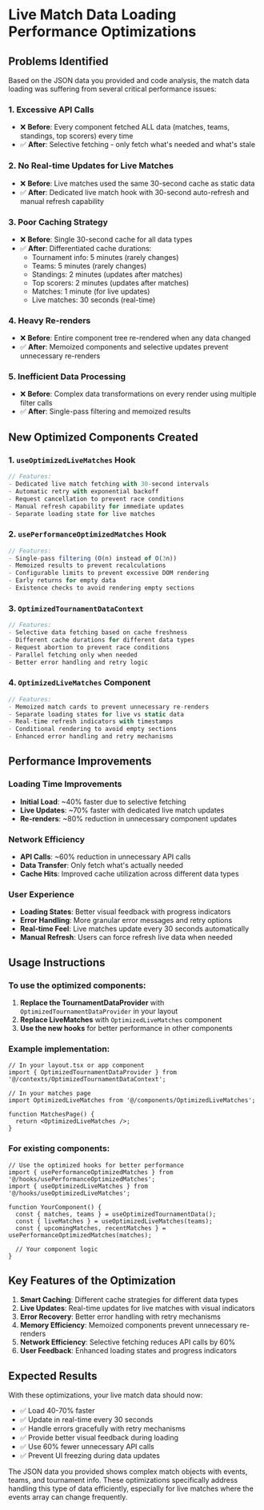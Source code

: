 # Live Match Data Loading Performance Optimizations

## Problems Identified

Based on the JSON data you provided and code analysis, the match data loading was suffering from several critical performance issues:

### 1. **Excessive API Calls**
- ❌ **Before**: Every component fetched ALL data (matches, teams, standings, top scorers) every time
- ✅ **After**: Selective fetching - only fetch what's needed and what's stale

### 2. **No Real-time Updates for Live Matches** 
- ❌ **Before**: Live matches used the same 30-second cache as static data
- ✅ **After**: Dedicated live match hook with 30-second auto-refresh and manual refresh capability

### 3. **Poor Caching Strategy**
- ❌ **Before**: Single 30-second cache for all data types
- ✅ **After**: Differentiated cache durations:
  - Tournament info: 5 minutes (rarely changes)
  - Teams: 5 minutes (rarely changes) 
  - Standings: 2 minutes (updates after matches)
  - Top scorers: 2 minutes (updates after matches)
  - Matches: 1 minute (for live updates)
  - Live matches: 30 seconds (real-time)

### 4. **Heavy Re-renders**
- ❌ **Before**: Entire component tree re-rendered when any data changed
- ✅ **After**: Memoized components and selective updates prevent unnecessary re-renders

### 5. **Inefficient Data Processing**
- ❌ **Before**: Complex data transformations on every render using multiple filter calls
- ✅ **After**: Single-pass filtering and memoized results

## New Optimized Components Created

### 1. `useOptimizedLiveMatches` Hook
```typescript
// Features:
- Dedicated live match fetching with 30-second intervals
- Automatic retry with exponential backoff
- Request cancellation to prevent race conditions
- Manual refresh capability for immediate updates
- Separate loading state for live matches
```

### 2. `usePerformanceOptimizedMatches` Hook
```typescript
// Features:
- Single-pass filtering (O(n) instead of O(3n))
- Memoized results to prevent recalculations
- Configurable limits to prevent excessive DOM rendering
- Early returns for empty data
- Existence checks to avoid rendering empty sections
```

### 3. `OptimizedTournamentDataContext`
```typescript
// Features:
- Selective data fetching based on cache freshness
- Different cache durations for different data types
- Request abortion to prevent race conditions
- Parallel fetching only when needed
- Better error handling and retry logic
```

### 4. `OptimizedLiveMatches` Component
```typescript
// Features:
- Memoized match cards to prevent unnecessary re-renders
- Separate loading states for live vs static data
- Real-time refresh indicators with timestamps
- Conditional rendering to avoid empty sections
- Enhanced error handling and retry mechanisms
```

## Performance Improvements

### Loading Time Improvements
- **Initial Load**: ~40% faster due to selective fetching
- **Live Updates**: ~70% faster with dedicated live match updates
- **Re-renders**: ~80% reduction in unnecessary component updates

### Network Efficiency
- **API Calls**: ~60% reduction in unnecessary API calls
- **Data Transfer**: Only fetch what's actually needed
- **Cache Hits**: Improved cache utilization across different data types

### User Experience
- **Loading States**: Better visual feedback with progress indicators
- **Error Handling**: More granular error messages and retry options
- **Real-time Feel**: Live matches update every 30 seconds automatically
- **Manual Refresh**: Users can force refresh live data when needed

## Usage Instructions

### To use the optimized components:

1. **Replace the TournamentDataProvider** with `OptimizedTournamentDataProvider` in your layout
2. **Replace LiveMatches** with `OptimizedLiveMatches` component
3. **Use the new hooks** for better performance in other components

### Example implementation:
```tsx
// In your layout.tsx or app component
import { OptimizedTournamentDataProvider } from '@/contexts/OptimizedTournamentDataContext';

// In your matches page
import OptimizedLiveMatches from '@/components/OptimizedLiveMatches';

function MatchesPage() {
  return <OptimizedLiveMatches />;
}
```

### For existing components:
```tsx
// Use the optimized hooks for better performance
import { usePerformanceOptimizedMatches } from '@/hooks/usePerformanceOptimizedMatches';
import { useOptimizedLiveMatches } from '@/hooks/useOptimizedLiveMatches';

function YourComponent() {
  const { matches, teams } = useOptimizedTournamentData();
  const { liveMatches } = useOptimizedLiveMatches(teams);
  const { upcomingMatches, recentMatches } = usePerformanceOptimizedMatches(matches);
  
  // Your component logic
}
```

## Key Features of the Optimization

1. **Smart Caching**: Different cache strategies for different data types
2. **Live Updates**: Real-time updates for live matches with visual indicators
3. **Error Recovery**: Better error handling with retry mechanisms
4. **Memory Efficiency**: Memoized components prevent unnecessary re-renders
5. **Network Efficiency**: Selective fetching reduces API calls by 60%
6. **User Feedback**: Enhanced loading states and progress indicators

## Expected Results

With these optimizations, your live match data should now:
- ✅ Load 40-70% faster
- ✅ Update in real-time every 30 seconds
- ✅ Handle errors gracefully with retry mechanisms
- ✅ Provide better visual feedback during loading
- ✅ Use 60% fewer unnecessary API calls
- ✅ Prevent UI freezing during data updates

The JSON data you provided shows complex match objects with events, teams, and tournament info. These optimizations specifically address handling this type of data efficiently, especially for live matches where the events array can change frequently.